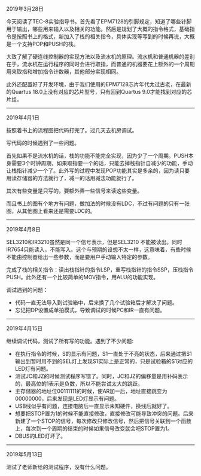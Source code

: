 2019年3月28日

今天阅读了TEC-8实验指导书。首先看了EPM7128的引脚规定，知道了哪些针脚用于输出，哪些用来输入以及相关的功能。然后是规划了大概的指令格式，基础指令是按照书上的格式，新加入了栈的相关指令，具体实现等写到的时候再说，大概是一个支持POP和PUSH的栈。

大致了解了硬连线控制器的实现方法以及流水机的原理。流水机和普通机器的差别在于，流水机在运行程序的同时会进行取指，而普通的机器要花上额外的一个周期用来取指和增加指令计数器，其他部分实现相同。

此外还配置好了开发环境，由于我们使用的EPM7128芯片年代太过古老，在最新的Quartus 18.0上没有对应的芯片型号，只有回到Quartus 9.0才能找到对应的芯片组。

---

2019年4月1日

按照着书上的流程图把代码打完了。过几天去机房调试。

写代码的时候遇到了一些问题。

首先如果不是流水机的话，栈的功能不能完全实现，因为少了一个周期。PUSH本身需要3个时钟周期，如果取指要一个的话，只能去掉栈指针自减少的功能，手动让栈指针减少一个了。此外写的过程中发现POP功能其实是多余的，因为读只要用读存储器的方法就行了，减一的话用减法功能就行了。

其次有些变量是只写的，要额外弄一些信号来读这些变量。

而且书上的图有个地方有问题，做加法的时候没有LDC，不过有问题的只有一张图，从其他图上看来还是需要LDC的。

---

2019年4月8日

SEL3210和IR3210虽然是同一个信号表示，但是SEL3210 不能被读出。同时IR7654只能读入，不能写入。这个与预期的设想不太一样，这意味着，有些时候不能由控制器给出一些参数，而是要用户手动输入特定的参数。

完成了栈的相关指令：读出栈指针的指令LSP，重写栈指针的指令SSP，压栈指令PUSH。此外还有一个比较简单的MOV指令，用ALU的功能实现。

调试遇到的问题：

- 代码一直无法导入到试验箱中，后来换了几个试验箱后才解决了问题。
- 忘记把DP设置成单拍模式，导致调试的时候PC和IR一直有问题。

---

2019年4月15日

继续调试代码，测试了所有写的功能。遇到了不少问题:

- 在执行指令的时候，S的显示有问题，S1一直处于不亮的状态，后来通过把S1输出到暂时用不到的SEL灯上发现S1实际上是正常的，只是试验箱的S1对应的LED灯有问题。
- 测试JC和JZ的时候测试程序写错了。同时，JC和JZ的偏移量是用补码表示的，最高位的1表示是负数，所以不能尝试太大的跳跃。
- 主存储器的地址位00111111的时候，使AR加一后，地址直接跳变为00000000，后来发现是LED灯显示有问题。
- USB线似乎有问题，连接电脑后一直显示未知硬件，换线后就好了。
- 想要把STOP置为1的时候不能直接修改，直接修改可能导致冲突的问题。后来新建了一个STOP的信号，每次修改只修改信号，然后把信号关联到一个函数上，每次到一个周期的结束的时候如果信号改变就会吧STOP置为1。
- DBUS的LED灯坏了。

---

2019年5月13日

测试了老师新给的测试程序，没有什么问题。
